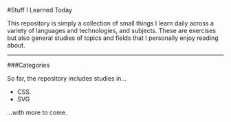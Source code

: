 #Stuff I Learned Today

This repository is simply a collection of small things I learn daily across a variety of languages and technologies, and subjects. These are exercises but also general studies of topics and fields that I personally enjoy reading about.

---

###Categories

So far, the repository includes studies in...

* CSS
* SVG

...with more to come.